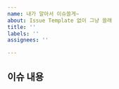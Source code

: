 ```yaml
---
name: 내가 알아서 이슈쓸게~
about: Issue Template 없이 그냥 쓸래
title: ''
labels: ''
assignees: ''

---
```


## 이슈 내용
